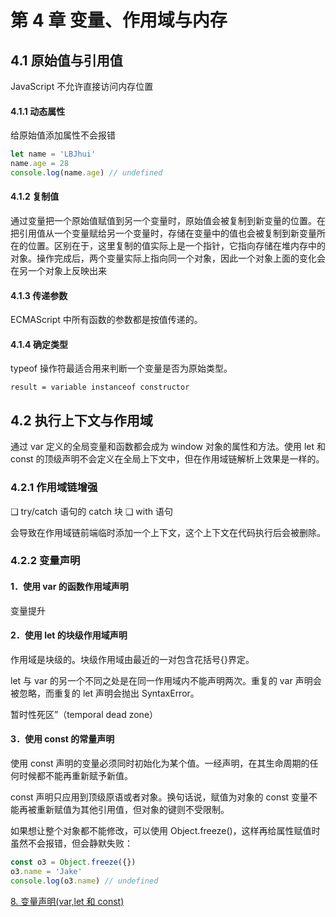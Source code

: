# 第 4 章 变量、作用域与内存

## 4.1 原始值与引用值

JavaScript 不允许直接访问内存位置

#### 4.1.1 动态属性

给原始值添加属性不会报错

```javascript
let name = 'LBJhui'
name.age = 28
console.log(name.age) // undefined
```

#### 4.1.2 复制值

通过变量把一个原始值赋值到另一个变量时，原始值会被复制到新变量的位置。在把引用值从一个变量赋给另一个变量时，存储在变量中的值也会被复制到新变量所在的位置。区别在于，这里复制的值实际上是一个指针，它指向存储在堆内存中的对象。操作完成后，两个变量实际上指向同一个对象，因此一个对象上面的变化会在另一个对象上反映出来

#### 4.1.3 传递参数

ECMAScript 中所有函数的参数都是按值传递的。

#### 4.1.4 确定类型

typeof 操作符最适合用来判断一个变量是否为原始类型。

`result = variable instanceof constructor`

## 4.2 执行上下文与作用域

通过 var 定义的全局变量和函数都会成为 window 对象的属性和方法。使用 let 和 const 的顶级声明不会定义在全局上下文中，但在作用域链解析上效果是一样的。

### 4.2.1 作用域链增强

❑ try/catch 语句的 catch 块
❑ with 语句

会导致在作用域链前端临时添加一个上下文，这个上下文在代码执行后会被删除。

### 4.2.2 变量声明

#### 1．使用 var 的函数作用域声明

变量提升

#### 2．使用 let 的块级作用域声明

作用域是块级的。块级作用域由最近的一对包含花括号{}界定。

let 与 var 的另一个不同之处是在同一作用域内不能声明两次。重复的 var 声明会被忽略，而重复的 let 声明会抛出 SyntaxError。

暂时性死区”​（temporal dead zone）

#### 3．使用 const 的常量声明

使用 const 声明的变量必须同时初始化为某个值。一经声明，在其生命周期的任何时候都不能再重新赋予新值。

const 声明只应用到顶级原语或者对象。换句话说，赋值为对象的 const 变量不能再被重新赋值为其他引用值，但对象的键则不受限制。

如果想让整个对象都不能修改，可以使用 Object.freeze()，这样再给属性赋值时虽然不会报错，但会静默失败：

```javascript
const o3 = Object.freeze({})
o3.name = 'Jake'
console.log(o3.name) // undefined
```

[8. 变量声明(var,let 和 const)](https://blog.csdn.net/qq_36081714/article/details/111663674)
